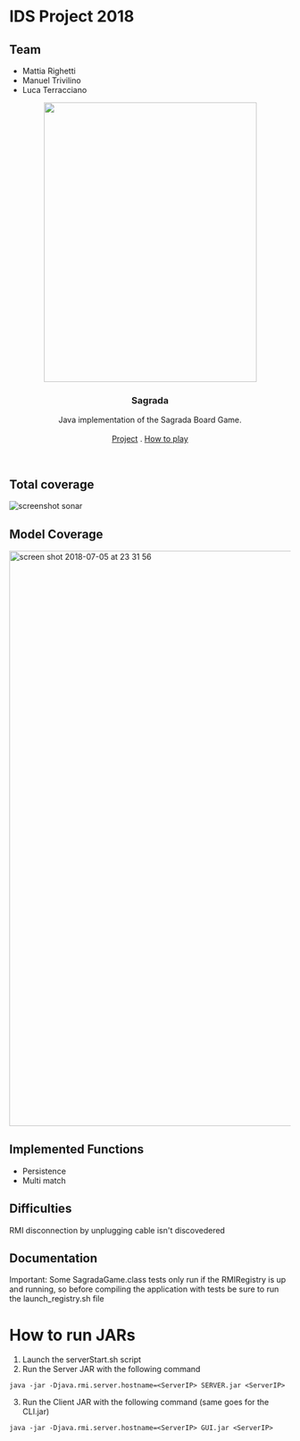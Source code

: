# IDS Project 2018
## Team
- Mattia Righetti
- Manuel Trivilino
- Luca Terracciano

<p align="center">
  <a href="http://floodgategames.com/Sagrada/">
    <img src="https://cf.geekdo-images.com/medium/img/frguV5YOfP1hsAmZpKnYxAmIpYA=/fit-in/500x500/filters:no_upscale()/pic3525224.jpg" alt="" width=381 height=500>
  </a>
  
  <h3 align="center">Sagrada</h3>

  <p align="center">
    Java implementation of the Sagrada Board Game.
    <br>
    <br>
    <a href="https://github.com/MattRighetti/ing-sw-2018-righetti-trivilino-terracciano">Project</a>
    .
    <a href="https://www.youtube.com/watch?v=0JLpaGHL8MQ">How to play</a>
  </p>
</p>

<br>
  
  
## Total coverage
![screenshot sonar](https://user-images.githubusercontent.com/16304728/42348414-a5466a2c-80a9-11e8-8afa-f6deb660af94.png)

## Model Coverage
<img width="1029" alt="screen shot 2018-07-05 at 23 31 56" src="https://user-images.githubusercontent.com/16304728/42349027-a1d95384-80ab-11e8-8620-f7df1ec45716.png">

## Implemented Functions
- Persistence
- Multi match

## Difficulties
RMI disconnection by unplugging cable isn't discovedered

## Documentation

Important: Some SagradaGame.class tests only run if the RMIRegistry is up and running, so before compiling the application with tests
be sure to run the launch_registry.sh file

# How to run JARs

1. Launch the serverStart.sh script
2. Run the Server JAR with the following command

  `java -jar -Djava.rmi.server.hostname=<ServerIP> SERVER.jar <ServerIP>`

3. Run the Client JAR with the following command (same goes for the CLI.jar)

  `java -jar -Djava.rmi.server.hostname=<ServerIP> GUI.jar <ServerIP>`
